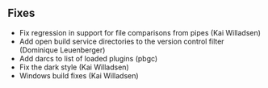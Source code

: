 
<!--
2016-06-19 meld 3.16.1
======================
-->

Fixes
-----

* Fix regression in support for file comparisons from pipes (Kai Willadsen)
* Add open build service directories to the version control filter
  (Dominique Leuenberger)
* Add darcs to list of loaded plugins (pbgc)
* Fix the dark style (Kai Willadsen)
* Windows build fixes (Kai Willadsen)


